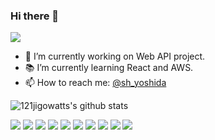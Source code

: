 ### Hi there 👋

![](https://komarev.com/ghpvc/?username=121jigowatts)

<!--
**121jigowatts/121jigowatts** is a ✨ _special_ ✨ repository because its `README.md` (this file) appears on your GitHub profile.
Here are some ideas to get you started:
- 🔭 I’m currently working on ...
- 🌱 I’m currently learning ...
- 👯 I’m looking to collaborate on ...
- 🤔 I’m looking for help with ...
- 💬 Ask me about ...
- 📫 How to reach me: ...
- 😄 Pronouns: ...
- ⚡ Fun fact: ...
-->

- 🚀 I’m currently working on Web API project.
- 📚 I’m currently learning React and AWS.
- 📫 How to reach me: [@sh_yoshida](https://twitter.com/sh_yoshida)

![121jigowatts's github stats](https://github-readme-stats.vercel.app/api?username=121jigowatts&count_private=true&show_icons=true&theme=vue)

![](https://img.shields.io/static/v1?label=OS&message=Mac&color=birghtgreen&logo=apple)
![](https://img.shields.io/static/v1?label=OS&message=Windows&color=birghtgreen&logo=windows)
![](https://img.shields.io/static/v1?label=Language&message=Java&color=blue&logo=java)
![](https://img.shields.io/static/v1?label=Language&message=C%20Sharp&color=blue&logo=C-Sharp)
![](https://img.shields.io/static/v1?label=Editor&message=Visual%20Studio%20Code&color=blueviolet&logo=visual-studio-code)
![](https://img.shields.io/static/v1?label=Framework&message=Spring&color=ff69b4&logo=java)
![](https://img.shields.io/static/v1?label=Framework&message=.NET&color=ff69b4&logo=.NET)
![](https://img.shields.io/static/v1?label=Cloud&message=AWS&color=orange&logo=Amazon-AWS)
![](https://img.shields.io/static/v1?label=Tools&message=Git&color=yellow&logo=Git)
![](https://img.shields.io/static/v1?label=Tools&message=Docker&color=yellow&logo=Docker)
